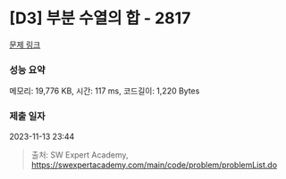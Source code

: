 # [D3] 부분 수열의 합 - 2817 

[문제 링크](https://swexpertacademy.com/main/code/problem/problemDetail.do?contestProbId=AV7IzvG6EksDFAXB) 

### 성능 요약

메모리: 19,776 KB, 시간: 117 ms, 코드길이: 1,220 Bytes

### 제출 일자

2023-11-13 23:44



> 출처: SW Expert Academy, https://swexpertacademy.com/main/code/problem/problemList.do